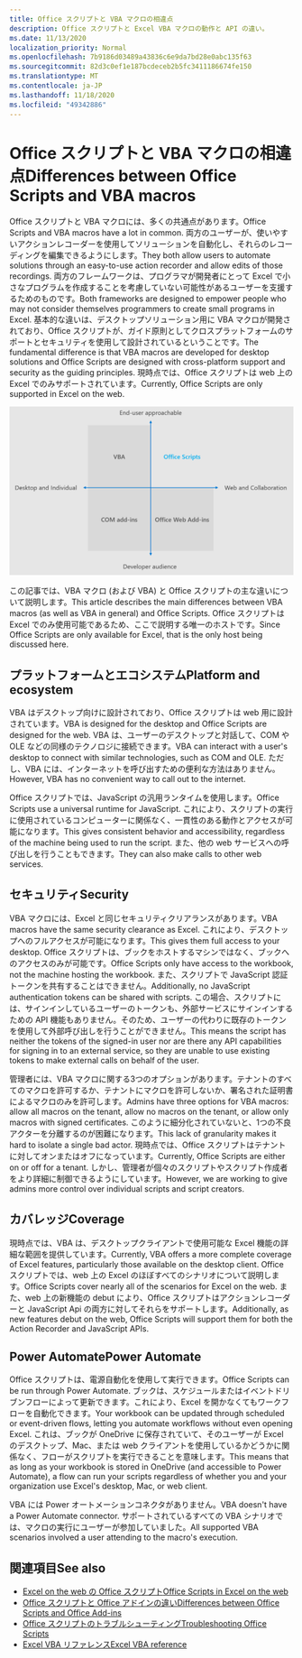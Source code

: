 ```yaml
---
title: Office スクリプトと VBA マクロの相違点
description: Office スクリプトと Excel VBA マクロの動作と API の違い。
ms.date: 11/13/2020
localization_priority: Normal
ms.openlocfilehash: 7b9186d03489a43836c6e9da7bd28e0abc135f63
ms.sourcegitcommit: 82d3c0ef1e187bcdeceb2b5fc3411186674fe150
ms.translationtype: MT
ms.contentlocale: ja-JP
ms.lasthandoff: 11/18/2020
ms.locfileid: "49342886"
---
```

# <a name="differences-between-office-scripts-and-vba-macros"></a><span data-ttu-id="effc1-103">Office スクリプトと VBA マクロの相違点</span><span class="sxs-lookup"><span data-stu-id="effc1-103">Differences between Office Scripts and VBA macros</span></span>

<span data-ttu-id="effc1-104">Office スクリプトと VBA マクロには、多くの共通点があります。</span><span class="sxs-lookup"><span data-stu-id="effc1-104">Office Scripts and VBA macros have a lot in common.</span></span> <span data-ttu-id="effc1-105">両方のユーザーが、使いやすいアクションレコーダーを使用してソリューションを自動化し、それらのレコーディングを編集できるようにします。</span><span class="sxs-lookup"><span data-stu-id="effc1-105">They both allow users to automate solutions through an easy-to-use action recorder and allow edits of those recordings.</span></span> <span data-ttu-id="effc1-106">両方のフレームワークは、プログラマが開発者にとって Excel で小さなプログラムを作成することを考慮していない可能性があるユーザーを支援するためのものです。</span><span class="sxs-lookup"><span data-stu-id="effc1-106">Both frameworks are designed to empower people who may not consider themselves programmers to create small programs in Excel.</span></span>
<span data-ttu-id="effc1-107">基本的な違いは、デスクトップソリューション用に VBA マクロが開発されており、Office スクリプトが、ガイド原則としてクロスプラットフォームのサポートとセキュリティを使用して設計されているということです。</span><span class="sxs-lookup"><span data-stu-id="effc1-107">The fundamental difference is that VBA macros are developed for desktop solutions and Office Scripts are designed with cross-platform support and security as the guiding principles.</span></span> <span data-ttu-id="effc1-108">現時点では、Office スクリプトは web 上の Excel でのみサポートされています。</span><span class="sxs-lookup"><span data-stu-id="effc1-108">Currently, Office Scripts are only supported in Excel on the web.</span></span>

![さまざまな Office 機能拡張ソリューションに対するフォーカスの領域を示す4つの領域の図。](../images/office-programmability-diagram.png)

<span data-ttu-id="effc1-111">この記事では、VBA マクロ (および VBA) と Office スクリプトの主な違いについて説明します。</span><span class="sxs-lookup"><span data-stu-id="effc1-111">This article describes the main differences between VBA macros (as well as VBA in general) and Office Scripts.</span></span> <span data-ttu-id="effc1-112">Office スクリプトは Excel でのみ使用可能であるため、ここで説明する唯一のホストです。</span><span class="sxs-lookup"><span data-stu-id="effc1-112">Since Office Scripts are only available for Excel, that is the only host being discussed here.</span></span>

## <a name="platform-and-ecosystem"></a><span data-ttu-id="effc1-113">プラットフォームとエコシステム</span><span class="sxs-lookup"><span data-stu-id="effc1-113">Platform and ecosystem</span></span>

<span data-ttu-id="effc1-114">VBA はデスクトップ向けに設計されており、Office スクリプトは web 用に設計されています。</span><span class="sxs-lookup"><span data-stu-id="effc1-114">VBA is designed for the desktop and Office Scripts are designed for the web.</span></span> <span data-ttu-id="effc1-115">VBA は、ユーザーのデスクトップと対話して、COM や OLE などの同様のテクノロジに接続できます。</span><span class="sxs-lookup"><span data-stu-id="effc1-115">VBA can interact with a user's desktop to connect with similar technologies, such as COM and OLE.</span></span> <span data-ttu-id="effc1-116">ただし、VBA には、インターネットを呼び出すための便利な方法はありません。</span><span class="sxs-lookup"><span data-stu-id="effc1-116">However, VBA has no convenient way to call out to the internet.</span></span>

<span data-ttu-id="effc1-117">Office スクリプトでは、JavaScript の汎用ランタイムを使用します。</span><span class="sxs-lookup"><span data-stu-id="effc1-117">Office Scripts use a universal runtime for JavaScript.</span></span> <span data-ttu-id="effc1-118">これにより、スクリプトの実行に使用されているコンピューターに関係なく、一貫性のある動作とアクセスが可能になります。</span><span class="sxs-lookup"><span data-stu-id="effc1-118">This gives consistent behavior and accessibility, regardless of the machine being used to run the script.</span></span> <span data-ttu-id="effc1-119">また、他の web サービスへの呼び出しを行うこともできます。</span><span class="sxs-lookup"><span data-stu-id="effc1-119">They can also make calls to other web services.</span></span>

## <a name="security"></a><span data-ttu-id="effc1-120">セキュリティ</span><span class="sxs-lookup"><span data-stu-id="effc1-120">Security</span></span>

<span data-ttu-id="effc1-121">VBA マクロには、Excel と同じセキュリティクリアランスがあります。</span><span class="sxs-lookup"><span data-stu-id="effc1-121">VBA macros have the same security clearance as Excel.</span></span> <span data-ttu-id="effc1-122">これにより、デスクトップへのフルアクセスが可能になります。</span><span class="sxs-lookup"><span data-stu-id="effc1-122">This gives them full access to your desktop.</span></span> <span data-ttu-id="effc1-123">Office スクリプトは、ブックをホストするマシンではなく、ブックへのアクセスのみが可能です。</span><span class="sxs-lookup"><span data-stu-id="effc1-123">Office Scripts only have access to the workbook, not the machine hosting the workbook.</span></span> <span data-ttu-id="effc1-124">また、スクリプトで JavaScript 認証トークンを共有することはできません。</span><span class="sxs-lookup"><span data-stu-id="effc1-124">Additionally, no JavaScript authentication tokens can be shared with scripts.</span></span> <span data-ttu-id="effc1-125">この場合、スクリプトには、サインインしているユーザーのトークンも、外部サービスにサインインするための API 機能もありません。そのため、ユーザーの代わりに既存のトークンを使用して外部呼び出しを行うことができません。</span><span class="sxs-lookup"><span data-stu-id="effc1-125">This means the script has neither the tokens of the signed-in user nor are there any API capabilities for signing in to an external service, so they are unable to use existing tokens to make external calls on behalf of the user.</span></span>

<span data-ttu-id="effc1-126">管理者には、VBA マクロに関する3つのオプションがあります。テナントのすべてのマクロを許可するか、テナントにマクロを許可しないか、署名された証明書によるマクロのみを許可します。</span><span class="sxs-lookup"><span data-stu-id="effc1-126">Admins have three options for VBA macros: allow all macros on the tenant, allow no macros on the tenant, or allow only macros with signed certificates.</span></span> <span data-ttu-id="effc1-127">このように細分化されていないと、1つの不良アクターを分離するのが困難になります。</span><span class="sxs-lookup"><span data-stu-id="effc1-127">This lack of granularity makes it hard to isolate a single bad actor.</span></span> <span data-ttu-id="effc1-128">現時点では、Office スクリプトはテナントに対してオンまたはオフになっています。</span><span class="sxs-lookup"><span data-stu-id="effc1-128">Currently, Office Scripts are either on or off for a tenant.</span></span> <span data-ttu-id="effc1-129">しかし、管理者が個々のスクリプトやスクリプト作成者をより詳細に制御できるようにしています。</span><span class="sxs-lookup"><span data-stu-id="effc1-129">However, we are working to give admins more control over individual scripts and script creators.</span></span>

## <a name="coverage"></a><span data-ttu-id="effc1-130">カバレッジ</span><span class="sxs-lookup"><span data-stu-id="effc1-130">Coverage</span></span>

<span data-ttu-id="effc1-131">現時点では、VBA は、デスクトップクライアントで使用可能な Excel 機能の詳細な範囲を提供しています。</span><span class="sxs-lookup"><span data-stu-id="effc1-131">Currently, VBA offers a more complete coverage of Excel features, particularly those available on the desktop client.</span></span> <span data-ttu-id="effc1-132">Office スクリプトでは、web 上の Excel のほぼすべてのシナリオについて説明します。</span><span class="sxs-lookup"><span data-stu-id="effc1-132">Office Scripts cover nearly all of the scenarios for Excel on the web.</span></span> <span data-ttu-id="effc1-133">また、web 上の新機能の debut により、Office スクリプトはアクションレコーダーと JavaScript Api の両方に対してそれらをサポートします。</span><span class="sxs-lookup"><span data-stu-id="effc1-133">Additionally, as new features debut on the web, Office Scripts will support them for both the Action Recorder and JavaScript APIs.</span></span>

## <a name="power-automate"></a><span data-ttu-id="effc1-134">Power Automate</span><span class="sxs-lookup"><span data-stu-id="effc1-134">Power Automate</span></span>

<span data-ttu-id="effc1-135">Office スクリプトは、電源自動化を使用して実行できます。</span><span class="sxs-lookup"><span data-stu-id="effc1-135">Office Scripts can be run through Power Automate.</span></span> <span data-ttu-id="effc1-136">ブックは、スケジュールまたはイベントドリブンフローによって更新できます。これにより、Excel を開かなくてもワークフローを自動化できます。</span><span class="sxs-lookup"><span data-stu-id="effc1-136">Your workbook can be updated through scheduled or event-driven flows, letting you automate workflows without even opening Excel.</span></span> <span data-ttu-id="effc1-137">これは、ブックが OneDrive に保存されていて、そのユーザーが Excel のデスクトップ、Mac、または web クライアントを使用しているかどうかに関係なく、フローがスクリプトを実行できることを意味します。</span><span class="sxs-lookup"><span data-stu-id="effc1-137">This means that as long as your workbook is stored in OneDrive (and accessible to Power Automate), a flow can run your scripts regardless of whether you and your organization use Excel's desktop, Mac, or web client.</span></span>

<span data-ttu-id="effc1-138">VBA には Power オートメーションコネクタがありません。</span><span class="sxs-lookup"><span data-stu-id="effc1-138">VBA doesn't have a Power Automate connector.</span></span> <span data-ttu-id="effc1-139">サポートされているすべての VBA シナリオでは、マクロの実行にユーザーが参加していました。</span><span class="sxs-lookup"><span data-stu-id="effc1-139">All supported VBA scenarios involved a user attending to the macro's execution.</span></span>

## <a name="see-also"></a><span data-ttu-id="effc1-140">関連項目</span><span class="sxs-lookup"><span data-stu-id="effc1-140">See also</span></span>

- [<span data-ttu-id="effc1-141">Excel on the web の Office スクリプト</span><span class="sxs-lookup"><span data-stu-id="effc1-141">Office Scripts in Excel on the web</span></span>](../overview/excel.md)
- [<span data-ttu-id="effc1-142">Office スクリプトと Office アドインの違い</span><span class="sxs-lookup"><span data-stu-id="effc1-142">Differences between Office Scripts and Office Add-ins</span></span>](add-ins-differences.md)
- [<span data-ttu-id="effc1-143">Office スクリプトのトラブルシューティング</span><span class="sxs-lookup"><span data-stu-id="effc1-143">Troubleshooting Office Scripts</span></span>](../testing/troubleshooting.md)
- [<span data-ttu-id="effc1-144">Excel VBA リファレンス</span><span class="sxs-lookup"><span data-stu-id="effc1-144">Excel VBA reference</span></span>](/office/vba/api/overview/excel)
